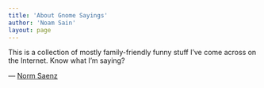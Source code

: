 ```yaml
---
title: 'About Gnome Sayings'
author: 'Noam Sain'
layout: page
---
```


This is a collection of mostly family-friendly funny stuff I’ve come across on the Internet. Know what I’m saying?

— [Norm Saenz](https://en.gravatar.com/gregraven)

